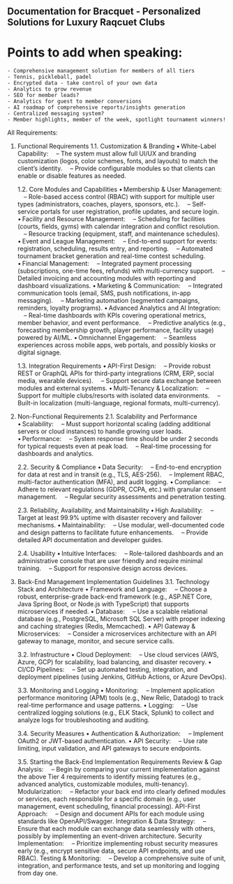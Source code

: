 ## Documentation for Bracquet - Personalized Solutions for Luxury Raqcuet Clubs


# Points to add when speaking:
    - Comprehensive management solution for members of all tiers
    - Tennis, pickleball, padel
    - Encrypted data - take control of your own data
    - Analytics to grow revenue
    - SEO for member leads?
    - Analytics for guest to member conversions 
    - AI roadmap of comprehensive reports/insights generation
    - Centralized messaging system?
    - Member highlights, member of the week, spotlight tournament winners!


All Requirements: 

1. Functional Requirements
1.1. Customization & Branding
    • White-Label Capability:
     – The system must allow full UI/UX and branding customization (logos, color schemes, fonts, and layouts) to match the client’s identity.
     – Provide configurable modules so that clients can enable or disable features as needed.

    1.2. Core Modules and Capabilities
    • Membership & User Management:
     – Role-based access control (RBAC) with support for multiple user types (administrators, coaches, players, sponsors, etc.).
     – Self-service portals for user registration, profile updates, and secure login.
    • Facility and Resource Management:
     – Scheduling for facilities (courts, fields, gyms) with calendar integration and conflict resolution.
     – Resource tracking (equipment, staff, and maintenance schedules).
    • Event and League Management:
     – End-to-end support for events: registration, scheduling, results entry, and reporting.
     – Automated tournament bracket generation and real-time contest scheduling.
    • Financial Management:
     – Integrated payment processing (subscriptions, one-time fees, refunds) with multi-currency support.
     – Detailed invoicing and accounting modules with reporting and dashboard visualizations.
    • Marketing & Communication:
     – Integrated communication tools (email, SMS, push notifications, in-app messaging).
     – Marketing automation (segmented campaigns, reminders, loyalty programs).
    • Advanced Analytics and AI Integration:
     – Real-time dashboards with KPIs covering operational metrics, member behavior, and event performance.
     – Predictive analytics (e.g., forecasting membership growth, player performance, facility usage) powered by AI/ML.
    • Omnichannel Engagement:
     – Seamless experiences across mobile apps, web portals, and possibly kiosks or digital signage.

    1.3. Integration Requirements
    • API-First Design:
     – Provide robust REST or GraphQL APIs for third-party integrations (CRM, ERP, social media, wearable devices).
     – Support secure data exchange between modules and external systems.
    • Multi-Tenancy & Localization:
     – Support for multiple clubs/resorts with isolated data environments.
     – Built-in localization (multi-language, regional formats, multi-currency).

2. Non-Functional Requirements
    2.1. Scalability and Performance
    • Scalability:
     – Must support horizontal scaling (adding additional servers or cloud instances) to handle growing user loads.
    • Performance:
     – System response time should be under 2 seconds for typical requests even at peak load.
     – Real-time processing for dashboards and analytics.

    2.2. Security & Compliance
    • Data Security:
     – End-to-end encryption for data at rest and in transit (e.g., TLS, AES-256).
     – Implement RBAC, multi-factor authentication (MFA), and audit logging.
    • Compliance:
     – Adhere to relevant regulations (GDPR, CCPA, etc.) with granular consent management.
     – Regular security assessments and penetration testing.

    2.3. Reliability, Availability, and Maintainability
    • High Availability:
     – Target at least 99.9% uptime with disaster recovery and failover mechanisms.
    • Maintainability:
     – Use modular, well-documented code and design patterns to facilitate future enhancements.
     – Provide detailed API documentation and developer guides.

    2.4. Usability
    • Intuitive Interfaces:
     – Role-tailored dashboards and an administrative console that are user friendly and require minimal training.
     – Support for responsive design across devices.

3. Back-End Management Implementation Guidelines
    3.1. Technology Stack and Architecture
    • Framework and Language:
     – Choose a robust, enterprise-grade back-end framework (e.g., ASP.NET Core, Java Spring Boot, or Node.js with TypeScript) that supports microservices if needed.
    • Database:
     – Use a scalable relational database (e.g., PostgreSQL, Microsoft SQL Server) with proper indexing and caching strategies (Redis, Memcached).
    • API Gateway & Microservices:
     – Consider a microservices architecture with an API gateway to manage, monitor, and secure service calls.

    3.2. Infrastructure
    • Cloud Deployment:
     – Use cloud services (AWS, Azure, GCP) for scalability, load balancing, and disaster recovery.
    • CI/CD Pipelines:
     – Set up automated testing, integration, and deployment pipelines (using Jenkins, GitHub Actions, or Azure DevOps).

    3.3. Monitoring and Logging
    • Monitoring:
     – Implement application performance monitoring (APM) tools (e.g., New Relic, Datadog) to track real-time performance and usage patterns.
    • Logging:
     – Use centralized logging solutions (e.g., ELK Stack, Splunk) to collect and analyze logs for troubleshooting and auditing.

    3.4. Security Measures
    • Authentication & Authorization:
     – Implement OAuth2 or JWT-based authentication.
    • API Security:
     – Use rate limiting, input validation, and API gateways to secure endpoints.

    3.5. Starting the Back-End Implementation
    Requirements Review & Gap Analysis:
     – Begin by comparing your current implementation against the above Tier 4 requirements to identify missing features (e.g., advanced analytics, customizable modules, multi-tenancy).
    Modularization:
     – Refactor your back end into clearly defined modules or services, each responsible for a specific domain (e.g., user management, event scheduling, financial processing).
    API-First Approach:
     – Design and document APIs for each module using standards like OpenAPI/Swagger.
    Integration & Data Strategy:
     – Ensure that each module can exchange data seamlessly with others, possibly by implementing an event-driven architecture.
    Security Implementation:
     – Prioritize implementing robust security measures early (e.g., encrypt sensitive data, secure API endpoints, and use RBAC).
    Testing & Monitoring:
     – Develop a comprehensive suite of unit, integration, and performance tests, and set up monitoring and logging from day one.
